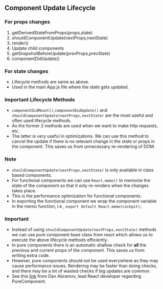 ## Component Update Lifecycle

### For props changes
1. getDerivedStateFromProps(props,state)
2. shouldComponentUpdate(nextProps,nextState)
3. render()
4. Update child components
5. getSnapshotBeforeUpdate(prevProps,prevState)
6. componentDidUpdate()

### For state changes
- Lifecycle methods are same as above.
- Used in the main App.js file where the state gets updated.

### Important Lifecycle Methods
- `componentDidMount()`,`componentDidUpdate()` and `shouldComponentUpdate(nextProps,nextState)` are the most useful and often used lifecycle methods.
- As the former 2 methods are used when we want to make http requests, etc.
- The latter is very useful in optimizations. We can use this method to cancel the update if there is no relevant change in the state or props
in the component. This saves us from unnecessary re-rendering of DOM.

### Note
- `shouldComponentUpdate(nextProps,nextState)` is only available in class based components.
- For functional components we can use `React.memo()` to memoize the state of the component so that it only re-renders when the
changes takes place.
- This is the performance optimization for functional components.
- In exporting the functional component we wrap the component variable in the memo function, i.e , `export default React.memo(cockpit);`

### Important
- Instead of using `shouldComponentUpdate(nextProps,nextState)` methods we can use pure component base class from react which
allows us to execute the above lifecycle methods efficiently.
- In pure components there is an automatic shallow check for **all** the previous and current props of the component. This saves us from writing extra code.
- However, pure components should not be used everywhere as they may cause performance issues. Rendering may be faster than doing checks, and there may be a lot of wasted checks if big updates are common.
- See this [link](https://twitter.com/dan_abramov/status/759383530120110080?lang=en) from Dan Abramov, lead React developer regarding PureComponent.
